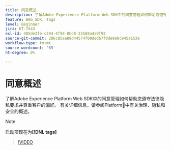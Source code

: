 ```yaml
---
title: 同意概述
description: 了解Adobe Experience Platform Web SDK中的同意管理如何帮助您遵守法律隐私要求并尊重客户的偏好。
feature: Web SDK, Tags
level: Beginner
jira: KT-7543
exl-id: 485de3fb-c394-4f98-8bd8-22b88a4a9f93
source-git-commit: 286c85aa88d44574f00ded67f0de8e0c945a153e
workflow-type: tm+mt
source-wordcount: '65'
ht-degree: 0%

---
```


# 同意概述

了解Adobe Experience Platform Web SDK中的同意管理如何帮助您遵守法律隐私要求并尊重客户的偏好。 有关详细信息，请参阅Platform[&#128279;](https://experienceleague.adobe.com/docs/experience-platform/landing/governance-privacy-security/overview.html?lang=en#consent)中有关治理、隐私和安全的概述。

>[!NOTE]
>
> 启动项现在为&#x200B;**[!DNL tags]**

>[!VIDEO](https://video.tv.adobe.com/v/332693/?learn=on&enablevpops)

